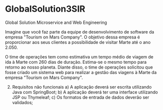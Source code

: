 # GlobalSolution3SIR
Global Solution Microservice and Web Engineering

Imagine que você faz parte da equipe de desenvolvimento de software da empresa
"Tourism on Mars Company". O objetivo dessa empresa é proporcionar aos seus clientes a
possibilidade de visitar Marte até o ano 2.050. 

O time de operações tem como estimativa um tempo médio de
viagem de ida à Marte com 260 dias de duração. Estima-se o mesmo tempo para retorno ao
nosso planeta. Diante disso, o time de operações solicitou que fosse criado um sistema web
para realizar a gestão das viagens à Marte da empresa "Tourism on Mars Company".

2) Requisitos não funcionais
a) A aplicação deverá ser escrita utilizando Java com SpringBoot;
b) A aplicação deverá ter uma interface utilizando JSP ou Thymeleaf;
c) Os formatos de entrada de dados deverão ser validados;
